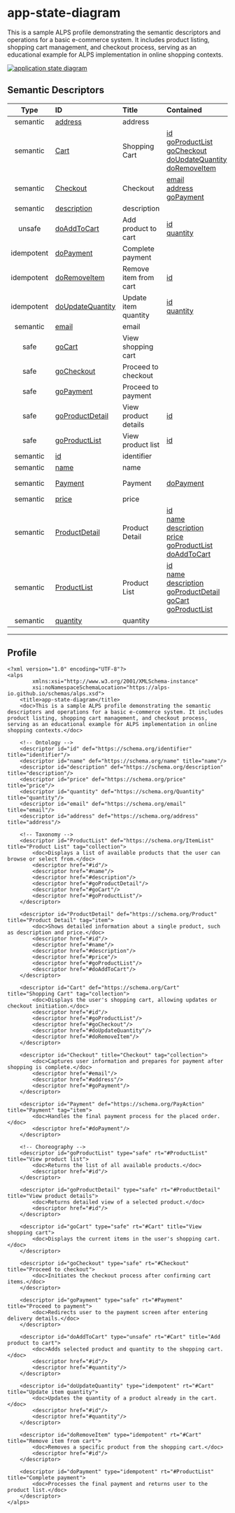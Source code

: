 # app-state-diagram

This is a sample ALPS profile demonstrating the semantic descriptors and operations for a basic e-commerce system. It includes product listing, shopping cart management, and checkout process, serving as an educational example for ALPS implementation in online shopping contexts.

<!-- Container for the ASDs -->

[<img src="profile.svg" alt="application state diagram">](profile.title.svg)




## Semantic Descriptors

| Type | ID | Title | Contained | Extra Info |
| :--: | :-- | :---- | :-- | :-- |
| semantic | <a id="address"></a>[address](#address) | <span style="white-space: normal;">address</span> |  | <span style="white-space: normal;"><span class="meta-container"><span class="meta-item"><span class="meta-label">def:</span><span class="meta-tag def-tag"><a href="https://schema.org/address" target="_blank">schema.org/address</a></span></span></span></span> |
| semantic | <a id="Cart"></a>[Cart](#Cart) | <span style="white-space: normal;">Shopping Cart</span> | <span class="type-indicator-small semantic" title="Semantic"></span><a href="#id">id</a><br><span class="type-indicator-small safe" title="Safe"></span><a href="#goProductList">goProductList</a><br><span class="type-indicator-small safe" title="Safe"></span><a href="#goCheckout">goCheckout</a><br><span class="type-indicator-small idempotent" title="Idempotent"></span><a href="#doUpdateQuantity">doUpdateQuantity</a><br><span class="type-indicator-small idempotent" title="Idempotent"></span><a href="#doRemoveItem">doRemoveItem</a> | <span style="white-space: normal;"><span class="meta-container"><span class="meta-item"><span class="meta-label">def:</span><span class="meta-tag def-tag"><a href="https://schema.org/Cart" target="_blank">schema.org/Cart</a></span></span><span class="meta-item"><span class="meta-label">tag:</span><span class="meta-values"><span class="meta-tag tag-tag"><a href="#tag-collection">collection</a></span></span></span><span class="meta-item"><span class="meta-label">doc:</span><span class="meta-tag doc-tag">Displays the user&#039;s shopping cart, allowing updates or checkout initiation.</span></span></span></span> |
| semantic | <a id="Checkout"></a>[Checkout](#Checkout) | <span style="white-space: normal;">Checkout</span> | <span class="type-indicator-small semantic" title="Semantic"></span><a href="#email">email</a><br><span class="type-indicator-small semantic" title="Semantic"></span><a href="#address">address</a><br><span class="type-indicator-small safe" title="Safe"></span><a href="#goPayment">goPayment</a> | <span style="white-space: normal;"><span class="meta-container"><span class="meta-item"><span class="meta-label">tag:</span><span class="meta-values"><span class="meta-tag tag-tag"><a href="#tag-collection">collection</a></span></span></span><span class="meta-item"><span class="meta-label">doc:</span><span class="meta-tag doc-tag">Captures user information and prepares for payment after shopping is complete.</span></span></span></span> |
| semantic | <a id="description"></a>[description](#description) | <span style="white-space: normal;">description</span> |  | <span style="white-space: normal;"><span class="meta-container"><span class="meta-item"><span class="meta-label">def:</span><span class="meta-tag def-tag"><a href="https://schema.org/description" target="_blank">schema.org/description</a></span></span></span></span> |
| unsafe | <a id="doAddToCart"></a>[doAddToCart](#doAddToCart) | <span style="white-space: normal;">Add product to cart</span> | <span class="type-indicator-small semantic" title="Semantic"></span><a href="#id">id</a><br><span class="type-indicator-small semantic" title="Semantic"></span><a href="#quantity">quantity</a> | <span style="white-space: normal;"><span class="meta-container"><span class="meta-item"><span class="meta-label">rt:</span><span class="meta-tag rt-tag"><a href="#Cart">Cart</a></span></span><span class="meta-item"><span class="meta-label">doc:</span><span class="meta-tag doc-tag">Adds selected product and quantity to the shopping cart.</span></span></span></span> |
| idempotent | <a id="doPayment"></a>[doPayment](#doPayment) | <span style="white-space: normal;">Complete payment</span> |  | <span style="white-space: normal;"><span class="meta-container"><span class="meta-item"><span class="meta-label">rt:</span><span class="meta-tag rt-tag"><a href="#ProductList">ProductList</a></span></span><span class="meta-item"><span class="meta-label">doc:</span><span class="meta-tag doc-tag">Processes the final payment and returns user to the product list.</span></span></span></span> |
| idempotent | <a id="doRemoveItem"></a>[doRemoveItem](#doRemoveItem) | <span style="white-space: normal;">Remove item from cart</span> | <span class="type-indicator-small semantic" title="Semantic"></span><a href="#id">id</a> | <span style="white-space: normal;"><span class="meta-container"><span class="meta-item"><span class="meta-label">rt:</span><span class="meta-tag rt-tag"><a href="#Cart">Cart</a></span></span><span class="meta-item"><span class="meta-label">doc:</span><span class="meta-tag doc-tag">Removes a specific product from the shopping cart.</span></span></span></span> |
| idempotent | <a id="doUpdateQuantity"></a>[doUpdateQuantity](#doUpdateQuantity) | <span style="white-space: normal;">Update item quantity</span> | <span class="type-indicator-small semantic" title="Semantic"></span><a href="#id">id</a><br><span class="type-indicator-small semantic" title="Semantic"></span><a href="#quantity">quantity</a> | <span style="white-space: normal;"><span class="meta-container"><span class="meta-item"><span class="meta-label">rt:</span><span class="meta-tag rt-tag"><a href="#Cart">Cart</a></span></span><span class="meta-item"><span class="meta-label">doc:</span><span class="meta-tag doc-tag">Updates the quantity of a product already in the cart.</span></span></span></span> |
| semantic | <a id="email"></a>[email](#email) | <span style="white-space: normal;">email</span> |  | <span style="white-space: normal;"><span class="meta-container"><span class="meta-item"><span class="meta-label">def:</span><span class="meta-tag def-tag"><a href="https://schema.org/email" target="_blank">schema.org/email</a></span></span></span></span> |
| safe | <a id="goCart"></a>[goCart](#goCart) | <span style="white-space: normal;">View shopping cart</span> |  | <span style="white-space: normal;"><span class="meta-container"><span class="meta-item"><span class="meta-label">rt:</span><span class="meta-tag rt-tag"><a href="#Cart">Cart</a></span></span><span class="meta-item"><span class="meta-label">doc:</span><span class="meta-tag doc-tag">Displays the current items in the user&#039;s shopping cart.</span></span></span></span> |
| safe | <a id="goCheckout"></a>[goCheckout](#goCheckout) | <span style="white-space: normal;">Proceed to checkout</span> |  | <span style="white-space: normal;"><span class="meta-container"><span class="meta-item"><span class="meta-label">rt:</span><span class="meta-tag rt-tag"><a href="#Checkout">Checkout</a></span></span><span class="meta-item"><span class="meta-label">doc:</span><span class="meta-tag doc-tag">Initiates the checkout process after confirming cart items.</span></span></span></span> |
| safe | <a id="goPayment"></a>[goPayment](#goPayment) | <span style="white-space: normal;">Proceed to payment</span> |  | <span style="white-space: normal;"><span class="meta-container"><span class="meta-item"><span class="meta-label">rt:</span><span class="meta-tag rt-tag"><a href="#Payment">Payment</a></span></span><span class="meta-item"><span class="meta-label">doc:</span><span class="meta-tag doc-tag">Redirects user to the payment screen after entering delivery details.</span></span></span></span> |
| safe | <a id="goProductDetail"></a>[goProductDetail](#goProductDetail) | <span style="white-space: normal;">View product details</span> | <span class="type-indicator-small semantic" title="Semantic"></span><a href="#id">id</a> | <span style="white-space: normal;"><span class="meta-container"><span class="meta-item"><span class="meta-label">rt:</span><span class="meta-tag rt-tag"><a href="#ProductDetail">ProductDetail</a></span></span><span class="meta-item"><span class="meta-label">doc:</span><span class="meta-tag doc-tag">Returns detailed view of a selected product.</span></span></span></span> |
| safe | <a id="goProductList"></a>[goProductList](#goProductList) | <span style="white-space: normal;">View product list</span> | <span class="type-indicator-small semantic" title="Semantic"></span><a href="#id">id</a> | <span style="white-space: normal;"><span class="meta-container"><span class="meta-item"><span class="meta-label">rt:</span><span class="meta-tag rt-tag"><a href="#ProductList">ProductList</a></span></span><span class="meta-item"><span class="meta-label">doc:</span><span class="meta-tag doc-tag">Returns the list of all available products.</span></span></span></span> |
| semantic | <a id="id"></a>[id](#id) | <span style="white-space: normal;">identifier</span> |  | <span style="white-space: normal;"><span class="meta-container"><span class="meta-item"><span class="meta-label">def:</span><span class="meta-tag def-tag"><a href="https://schema.org/identifier" target="_blank">schema.org/identifier</a></span></span></span></span> |
| semantic | <a id="name"></a>[name](#name) | <span style="white-space: normal;">name</span> |  | <span style="white-space: normal;"><span class="meta-container"><span class="meta-item"><span class="meta-label">def:</span><span class="meta-tag def-tag"><a href="https://schema.org/name" target="_blank">schema.org/name</a></span></span></span></span> |
| semantic | <a id="Payment"></a>[Payment](#Payment) | <span style="white-space: normal;">Payment</span> | <span class="type-indicator-small idempotent" title="Idempotent"></span><a href="#doPayment">doPayment</a> | <span style="white-space: normal;"><span class="meta-container"><span class="meta-item"><span class="meta-label">def:</span><span class="meta-tag def-tag"><a href="https://schema.org/PayAction" target="_blank">schema.org/PayAction</a></span></span><span class="meta-item"><span class="meta-label">tag:</span><span class="meta-values"><span class="meta-tag tag-tag"><a href="#tag-item">item</a></span></span></span><span class="meta-item"><span class="meta-label">doc:</span><span class="meta-tag doc-tag">Handles the final payment process for the placed order.</span></span></span></span> |
| semantic | <a id="price"></a>[price](#price) | <span style="white-space: normal;">price</span> |  | <span style="white-space: normal;"><span class="meta-container"><span class="meta-item"><span class="meta-label">def:</span><span class="meta-tag def-tag"><a href="https://schema.org/price" target="_blank">schema.org/price</a></span></span></span></span> |
| semantic | <a id="ProductDetail"></a>[ProductDetail](#ProductDetail) | <span style="white-space: normal;">Product Detail</span> | <span class="type-indicator-small semantic" title="Semantic"></span><a href="#id">id</a><br><span class="type-indicator-small semantic" title="Semantic"></span><a href="#name">name</a><br><span class="type-indicator-small semantic" title="Semantic"></span><a href="#description">description</a><br><span class="type-indicator-small semantic" title="Semantic"></span><a href="#price">price</a><br><span class="type-indicator-small safe" title="Safe"></span><a href="#goProductList">goProductList</a><br><span class="type-indicator-small unsafe" title="Unsafe"></span><a href="#doAddToCart">doAddToCart</a> | <span style="white-space: normal;"><span class="meta-container"><span class="meta-item"><span class="meta-label">def:</span><span class="meta-tag def-tag"><a href="https://schema.org/Product" target="_blank">schema.org/Product</a></span></span><span class="meta-item"><span class="meta-label">tag:</span><span class="meta-values"><span class="meta-tag tag-tag"><a href="#tag-item">item</a></span></span></span><span class="meta-item"><span class="meta-label">doc:</span><span class="meta-tag doc-tag">Shows detailed information about a single product, such as description and price.</span></span></span></span> |
| semantic | <a id="ProductList"></a>[ProductList](#ProductList) | <span style="white-space: normal;">Product List</span> | <span class="type-indicator-small semantic" title="Semantic"></span><a href="#id">id</a><br><span class="type-indicator-small semantic" title="Semantic"></span><a href="#name">name</a><br><span class="type-indicator-small semantic" title="Semantic"></span><a href="#description">description</a><br><span class="type-indicator-small safe" title="Safe"></span><a href="#goProductDetail">goProductDetail</a><br><span class="type-indicator-small safe" title="Safe"></span><a href="#goCart">goCart</a><br><span class="type-indicator-small safe" title="Safe"></span><a href="#goProductList">goProductList</a> | <span style="white-space: normal;"><span class="meta-container"><span class="meta-item"><span class="meta-label">def:</span><span class="meta-tag def-tag"><a href="https://schema.org/ItemList" target="_blank">schema.org/ItemList</a></span></span><span class="meta-item"><span class="meta-label">tag:</span><span class="meta-values"><span class="meta-tag tag-tag"><a href="#tag-collection">collection</a></span></span></span><span class="meta-item"><span class="meta-label">doc:</span><span class="meta-tag doc-tag">Displays a list of available products that the user can browse or select from.</span></span></span></span> |
| semantic | <a id="quantity"></a>[quantity](#quantity) | <span style="white-space: normal;">quantity</span> |  | <span style="white-space: normal;"><span class="meta-container"><span class="meta-item"><span class="meta-label">def:</span><span class="meta-tag def-tag"><a href="https://schema.org/Quantity" target="_blank">schema.org/Quantity</a></span></span></span></span> |




---

## Profile
<pre><code>&lt;?xml version=&quot;1.0&quot; encoding=&quot;UTF-8&quot;?&gt;
&lt;alps
        xmlns:xsi=&quot;http://www.w3.org/2001/XMLSchema-instance&quot;
        xsi:noNamespaceSchemaLocation=&quot;https://alps-io.github.io/schemas/alps.xsd&quot;&gt;
    &lt;title&gt;app-state-diagram&lt;/title&gt;
    &lt;doc&gt;This is a sample ALPS profile demonstrating the semantic descriptors and operations for a basic e-commerce system. It includes product listing, shopping cart management, and checkout process, serving as an educational example for ALPS implementation in online shopping contexts.&lt;/doc&gt;

    &lt;!-- Ontology --&gt;
    &lt;descriptor id=&quot;id&quot; def=&quot;https://schema.org/identifier&quot; title=&quot;identifier&quot;/&gt;
    &lt;descriptor id=&quot;name&quot; def=&quot;https://schema.org/name&quot; title=&quot;name&quot;/&gt;
    &lt;descriptor id=&quot;description&quot; def=&quot;https://schema.org/description&quot; title=&quot;description&quot;/&gt;
    &lt;descriptor id=&quot;price&quot; def=&quot;https://schema.org/price&quot; title=&quot;price&quot;/&gt;
    &lt;descriptor id=&quot;quantity&quot; def=&quot;https://schema.org/Quantity&quot; title=&quot;quantity&quot;/&gt;
    &lt;descriptor id=&quot;email&quot; def=&quot;https://schema.org/email&quot; title=&quot;email&quot;/&gt;
    &lt;descriptor id=&quot;address&quot; def=&quot;https://schema.org/address&quot; title=&quot;address&quot;/&gt;

    &lt;!-- Taxonomy --&gt;
    &lt;descriptor id=&quot;ProductList&quot; def=&quot;https://schema.org/ItemList&quot; title=&quot;Product List&quot; tag=&quot;collection&quot;&gt;
        &lt;doc&gt;Displays a list of available products that the user can browse or select from.&lt;/doc&gt;
        &lt;descriptor href=&quot;#id&quot;/&gt;
        &lt;descriptor href=&quot;#name&quot;/&gt;
        &lt;descriptor href=&quot;#description&quot;/&gt;
        &lt;descriptor href=&quot;#goProductDetail&quot;/&gt;
        &lt;descriptor href=&quot;#goCart&quot;/&gt;
        &lt;descriptor href=&quot;#goProductList&quot;/&gt;
    &lt;/descriptor&gt;

    &lt;descriptor id=&quot;ProductDetail&quot; def=&quot;https://schema.org/Product&quot; title=&quot;Product Detail&quot; tag=&quot;item&quot;&gt;
        &lt;doc&gt;Shows detailed information about a single product, such as description and price.&lt;/doc&gt;
        &lt;descriptor href=&quot;#id&quot;/&gt;
        &lt;descriptor href=&quot;#name&quot;/&gt;
        &lt;descriptor href=&quot;#description&quot;/&gt;
        &lt;descriptor href=&quot;#price&quot;/&gt;
        &lt;descriptor href=&quot;#goProductList&quot;/&gt;
        &lt;descriptor href=&quot;#doAddToCart&quot;/&gt;
    &lt;/descriptor&gt;

    &lt;descriptor id=&quot;Cart&quot; def=&quot;https://schema.org/Cart&quot; title=&quot;Shopping Cart&quot; tag=&quot;collection&quot;&gt;
        &lt;doc&gt;Displays the user&#039;s shopping cart, allowing updates or checkout initiation.&lt;/doc&gt;
        &lt;descriptor href=&quot;#id&quot;/&gt;
        &lt;descriptor href=&quot;#goProductList&quot;/&gt;
        &lt;descriptor href=&quot;#goCheckout&quot;/&gt;
        &lt;descriptor href=&quot;#doUpdateQuantity&quot;/&gt;
        &lt;descriptor href=&quot;#doRemoveItem&quot;/&gt;
    &lt;/descriptor&gt;

    &lt;descriptor id=&quot;Checkout&quot; title=&quot;Checkout&quot; tag=&quot;collection&quot;&gt;
        &lt;doc&gt;Captures user information and prepares for payment after shopping is complete.&lt;/doc&gt;
        &lt;descriptor href=&quot;#email&quot;/&gt;
        &lt;descriptor href=&quot;#address&quot;/&gt;
        &lt;descriptor href=&quot;#goPayment&quot;/&gt;
    &lt;/descriptor&gt;

    &lt;descriptor id=&quot;Payment&quot; def=&quot;https://schema.org/PayAction&quot; title=&quot;Payment&quot; tag=&quot;item&quot;&gt;
        &lt;doc&gt;Handles the final payment process for the placed order.&lt;/doc&gt;
        &lt;descriptor href=&quot;#doPayment&quot;/&gt;
    &lt;/descriptor&gt;

    &lt;!-- Choreography --&gt;
    &lt;descriptor id=&quot;goProductList&quot; type=&quot;safe&quot; rt=&quot;#ProductList&quot; title=&quot;View product list&quot;&gt;
        &lt;doc&gt;Returns the list of all available products.&lt;/doc&gt;
        &lt;descriptor href=&quot;#id&quot;/&gt;
    &lt;/descriptor&gt;

    &lt;descriptor id=&quot;goProductDetail&quot; type=&quot;safe&quot; rt=&quot;#ProductDetail&quot; title=&quot;View product details&quot;&gt;
        &lt;doc&gt;Returns detailed view of a selected product.&lt;/doc&gt;
        &lt;descriptor href=&quot;#id&quot;/&gt;
    &lt;/descriptor&gt;

    &lt;descriptor id=&quot;goCart&quot; type=&quot;safe&quot; rt=&quot;#Cart&quot; title=&quot;View shopping cart&quot;&gt;
        &lt;doc&gt;Displays the current items in the user&#039;s shopping cart.&lt;/doc&gt;
    &lt;/descriptor&gt;

    &lt;descriptor id=&quot;goCheckout&quot; type=&quot;safe&quot; rt=&quot;#Checkout&quot; title=&quot;Proceed to checkout&quot;&gt;
        &lt;doc&gt;Initiates the checkout process after confirming cart items.&lt;/doc&gt;
    &lt;/descriptor&gt;

    &lt;descriptor id=&quot;goPayment&quot; type=&quot;safe&quot; rt=&quot;#Payment&quot; title=&quot;Proceed to payment&quot;&gt;
        &lt;doc&gt;Redirects user to the payment screen after entering delivery details.&lt;/doc&gt;
    &lt;/descriptor&gt;

    &lt;descriptor id=&quot;doAddToCart&quot; type=&quot;unsafe&quot; rt=&quot;#Cart&quot; title=&quot;Add product to cart&quot;&gt;
        &lt;doc&gt;Adds selected product and quantity to the shopping cart.&lt;/doc&gt;
        &lt;descriptor href=&quot;#id&quot;/&gt;
        &lt;descriptor href=&quot;#quantity&quot;/&gt;
    &lt;/descriptor&gt;

    &lt;descriptor id=&quot;doUpdateQuantity&quot; type=&quot;idempotent&quot; rt=&quot;#Cart&quot; title=&quot;Update item quantity&quot;&gt;
        &lt;doc&gt;Updates the quantity of a product already in the cart.&lt;/doc&gt;
        &lt;descriptor href=&quot;#id&quot;/&gt;
        &lt;descriptor href=&quot;#quantity&quot;/&gt;
    &lt;/descriptor&gt;

    &lt;descriptor id=&quot;doRemoveItem&quot; type=&quot;idempotent&quot; rt=&quot;#Cart&quot; title=&quot;Remove item from cart&quot;&gt;
        &lt;doc&gt;Removes a specific product from the shopping cart.&lt;/doc&gt;
        &lt;descriptor href=&quot;#id&quot;/&gt;
    &lt;/descriptor&gt;

    &lt;descriptor id=&quot;doPayment&quot; type=&quot;idempotent&quot; rt=&quot;#ProductList&quot; title=&quot;Complete payment&quot;&gt;
        &lt;doc&gt;Processes the final payment and returns user to the product list.&lt;/doc&gt;
    &lt;/descriptor&gt;
&lt;/alps&gt;
</code></pre>